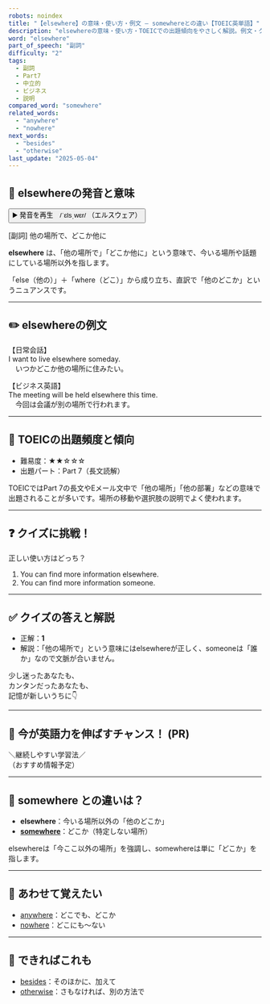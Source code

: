 ```yaml
---
robots: noindex
title: "【elsewhere】の意味・使い方・例文 ― somewhereとの違い【TOEIC英単語】"
description: "elsewhereの意味・使い方・TOEICでの出題傾向をやさしく解説。例文・クイズ付きでsomewhereとの違いもわかりやすく学べます。"
word: "elsewhere"
part_of_speech: "副詞"
difficulty: "2"
tags:
  - 副詞
  - Part7
  - 中立的
  - ビジネス
  - 説明
compared_word: "somewhere"
related_words:
  - "anywhere"
  - "nowhere"
next_words:
  - "besides"
  - "otherwise"
last_update: "2025-05-04"
---
```


## 🔰 elsewhereの発音と意味

<button class="play-audio" onclick="playTTS('elsewhere')">
  <span class="play-audio-main">
    ▶️ 発音を再生　/ˈɛlsˌwɛr/
  </span>
  <span class="play-audio-sub">
    （エルスウェア）
  </span>
</button>

[副詞] 他の場所で、どこか他に

**elsewhere** は、「他の場所で」「どこか他に」という意味で、今いる場所や話題にしている場所以外を指します。

「else（他の）」＋「where（どこ）」から成り立ち、直訳で「他のどこか」というニュアンスです。

---

## ✏️ elsewhereの例文

【日常会話】  
I want to live elsewhere someday.  
　いつかどこか他の場所に住みたい。

【ビジネス英語】  
The meeting will be held elsewhere this time.  
　今回は会議が別の場所で行われます。

---

## 🎯 TOEICの出題頻度と傾向

- 難易度：★★☆☆☆
- 出題パート：Part 7（長文読解）

TOEICではPart 7の長文やEメール文中で「他の場所」「他の部署」などの意味で出題されることが多いです。場所の移動や選択肢の説明でよく使われます。

---

## ❓ クイズに挑戦！

正しい使い方はどっち？

1. You can find more information elsewhere.  
2. You can find more information someone.

---

## ✅ クイズの答えと解説

- 正解：**1**
- 解説：「他の場所で」という意味にはelsewhereが正しく、someoneは「誰か」なので文脈が合いません。

少し迷ったあなたも、  
カンタンだったあなたも、  
記憶が新しいうちに👇️

---

## 🚀 今が英語力を伸ばすチャンス！ (PR)

<div class="info-center">
＼継続しやすい学習法／<br>  
（おすすめ情報予定）
</div>

---

## 🤔  somewhere との違いは？

- **elsewhere**：今いる場所以外の「他のどこか」
- **[somewhere](/word/somewhere)**：どこか（特定しない場所）

elsewhereは「今ここ以外の場所」を強調し、somewhereは単に「どこか」を指します。

---

## 🧩 あわせて覚えたい

- [anywhere](/word/anywhere)：どこでも、どこか
- [nowhere](/word/nowhere)：どこにも～ない

---

## 📖 できればこれも

- [besides](/word/besides)：そのほかに、加えて
- [otherwise](/word/otherwise)：さもなければ、別の方法で

<!-- cvid: aid45_bid09 -->
